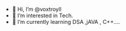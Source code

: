 - 👋 Hi, I’m @voxtroyll
- 👀 I’m interested in Tech.
- 🌱 I’m currently learning DSA ,jAVA , C++.... 
<!---
voxtroyll/voxtroyll is a ✨ special ✨ repository because its `README.md` (this file) appears on your GitHub profile.
You can click the Preview link to take a look at your changes.
--->
